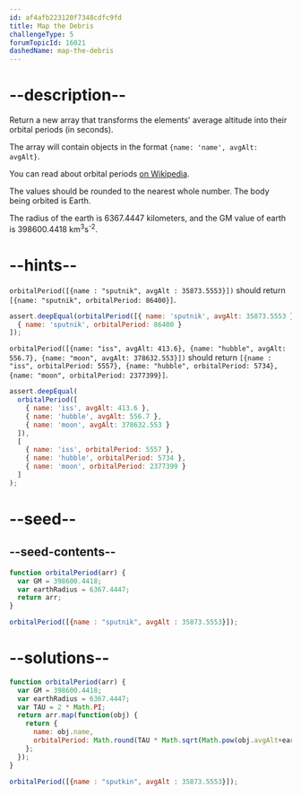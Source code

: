 ```yaml
---
id: af4afb223120f7348cdfc9fd
title: Map the Debris
challengeType: 5
forumTopicId: 16021
dashedName: map-the-debris
---
```


# --description--

Return a new array that transforms the elements' average altitude into their orbital periods (in seconds).

The array will contain objects in the format `{name: 'name', avgAlt: avgAlt}`.

You can read about orbital periods [on Wikipedia](http://en.wikipedia.org/wiki/Orbital_period).

The values should be rounded to the nearest whole number. The body being orbited is Earth.

The radius of the earth is 6367.4447 kilometers, and the GM value of earth is 398600.4418 km<sup>3</sup>s<sup>-2</sup>.

# --hints--

`orbitalPeriod([{name : "sputnik", avgAlt : 35873.5553}])` should return `[{name: "sputnik", orbitalPeriod: 86400}]`.

```js
assert.deepEqual(orbitalPeriod([{ name: 'sputnik', avgAlt: 35873.5553 }]), [
  { name: 'sputnik', orbitalPeriod: 86400 }
]);
```

`orbitalPeriod([{name: "iss", avgAlt: 413.6}, {name: "hubble", avgAlt: 556.7}, {name: "moon", avgAlt: 378632.553}])` should return `[{name : "iss", orbitalPeriod: 5557}, {name: "hubble", orbitalPeriod: 5734}, {name: "moon", orbitalPeriod: 2377399}]`.

```js
assert.deepEqual(
  orbitalPeriod([
    { name: 'iss', avgAlt: 413.6 },
    { name: 'hubble', avgAlt: 556.7 },
    { name: 'moon', avgAlt: 378632.553 }
  ]),
  [
    { name: 'iss', orbitalPeriod: 5557 },
    { name: 'hubble', orbitalPeriod: 5734 },
    { name: 'moon', orbitalPeriod: 2377399 }
  ]
);
```

# --seed--

## --seed-contents--

```js
function orbitalPeriod(arr) {
  var GM = 398600.4418;
  var earthRadius = 6367.4447;
  return arr;
}

orbitalPeriod([{name : "sputnik", avgAlt : 35873.5553}]);
```

# --solutions--

```js
function orbitalPeriod(arr) {
  var GM = 398600.4418;
  var earthRadius = 6367.4447;
  var TAU = 2 * Math.PI;
  return arr.map(function(obj) {
    return {
      name: obj.name,
      orbitalPeriod: Math.round(TAU * Math.sqrt(Math.pow(obj.avgAlt+earthRadius, 3)/GM))
    };
  });
}

orbitalPeriod([{name : "sputkin", avgAlt : 35873.5553}]);
```